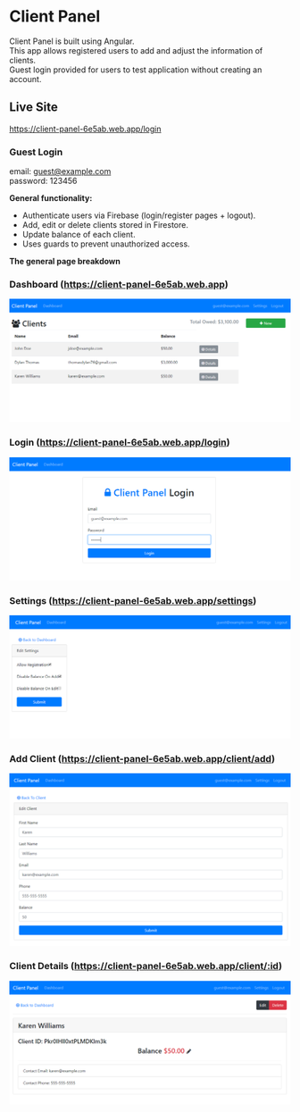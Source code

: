 # Client Panel  
Client Panel is built using Angular.  
This app allows registered users to add and adjust the information of clients.  
Guest login provided for users to test application without creating an account.

## Live Site  
https://client-panel-6e5ab.web.app/login

### Guest Login
email: guest@example.com  
password: 123456  

**General functionality:**

- Authenticate users via Firebase (login/register pages + logout).
- Add, edit or delete clients stored in Firestore.
- Update balance of each client.
- Uses guards to prevent unauthorized access.

**The general page breakdown**

### Dashboard (https://client-panel-6e5ab.web.app)  
   ![](/readme_images/dashboard-1140px-500x.png)
### Login (https://client-panel-6e5ab.web.app/login)  
   ![](/readme_images/login-1140px-500px.png)
### Settings (https://client-panel-6e5ab.web.app/settings)  
   ![](/readme_images/settings-1140px-500px.png)
### Add Client (https://client-panel-6e5ab.web.app/client/add)  
   ![](/readme_images/add-edit-client-1140px-700px.png)
### Client Details (https://client-panel-6e5ab.web.app/client/:id)  
   ![](/readme_images/client-detail-1140px-500px.png)
